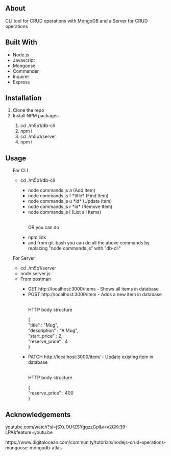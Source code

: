 <h2> About </h2>
<p> CLI tool for CRUD operations with MongoDB and a Server for CRUD operations </p>
<h2> Built With </h2>
<ul>
  <li> Node.js </li>
  <li> Javascript</li>
  <li> Mongoose </li>
  <li> Commander </li>
  <li> Inquirer</li>
  <li> Express </li>
</ul>
<h2>Installation</h2>
<ol>
  <li>Clone the repo </li>
  <li>Install NPM packages </li>
  <ol>
    <li> cd ./m5p1/db-cli </li>
    <li> npm i </li>
    <li> cd ./m5p1/server </li>
    <li> npm i </li>
  </ol>
</ol>
<h2>Usage</h2>
<ul>
  <p> For CLI</p>
  <ul>
    <li> cd ./m5p1/db-cli </li>
    <ul>
      <lI>node commands.js a (Add Item)</lI>
      <lI>node commands.js f *title* (Find Item)</lI>
      <li>node commands.js u *id* (Update Item)</li>
      <li>node commands.js r *id* (Remove Item)</li>
      <li>node commands.js l (List all Items)</li>
      <br>
      <p> OR you can do </p>  
      <li> npm link </li>
      <li> and from git-bash you can do all the above commands by replacing "node commands.js" with "db-cli"</li>
    </ul>
  </ul>
  <p> For Server </p>
  <ul>
    <li> cd ./m5p1/server </li>
    <li> node server.js </li>
    <li> From postman </li>
    <ul>
      <li> GET http://localhost:3000/items - Shows all items in database </li>
      <li> POST http://localhost:3000/item - Adds a new item in database </li>
      <br>
      <p> HTTP body structure 
      <p> { <br>
            "title" : "Mug", <br>
            "description" : "A Mug", <br>
            "start_price" : 2, <br>
            "reserve_price" : 4 <br>
          } <br>
      </p>
      <li> PATCH http://localhost:3000/item/<id> - Update existing item in database </li>
      <br>
      <p> HTTP body structure 
      <p> { <br>
            "reserve_price" : 400 <br>
          } <br>
      </p>
    </ul>
  </ul>
</ul>
<h2>Acknowledgements</h2>
<p> youtube.com/watch?si=jSXuOUfZSYggzzGp&v=v2GKt39-LPA&feature=youtu.be </p>
<p> https://www.digitalocean.com/community/tutorials/nodejs-crud-operations-mongoose-mongodb-atlas </p>
